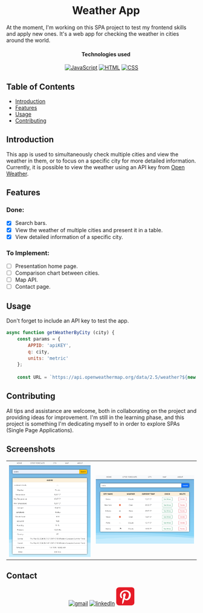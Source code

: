<div id="user-content-toc">
  <ul align="center">
    <h1>Weather App</h1>
  </ul>
</div>

At the moment, I'm working on this SPA project to test my frontend skills and apply new ones. It's a web app for checking the weather in cities around the world.

<div id="user-content-toc">
  <ul align="center">
    <h4>Technologies used</h4>
  </ul>
</div>

<div align="center">
  <a href="https://www.javascript.com/" target="_blank"><img src="https://skillicons.dev/icons?i=javascript" alt="JavaScript"></a>
  <a href="https://html.com/" target="_blank"><img src="https://skillicons.dev/icons?i=html" alt="HTML"></a>
  <a href="https://github.com/ShootiePT" target="_blank"><img src="https://skillicons.dev/icons?i=css" alt="CSS"></a>
</div>

## Table of Contents
- [Introduction](#introduction)
- [Features](#features)
- [Usage](#usage)
- [Contributing](#contributing)

## Introduction

This app is used to simultaneously check multiple cities and view the weather in them, or to focus on a specific city for more detailed information. Currently, it is possible to view the weather using an API key from <a href="https://home.openweathermap.org/">Open Weather</a>.

## Features

### <h3>Done:</h3>
- [x] Search bars.
- [x] View the weather of multiple cities and present it in a table.
- [x] View detailed information of a specific city.

### <h3>To Implement:</h3>
- [ ] Presentation home page.
- [ ] Comparison chart between cities.
- [ ] Map API.
- [ ] Contact page.

## Usage
Don't forget to include an API key to test the app.

```js
async function getWeatherByCity (city) {
    const params = {
        APPID: 'apiKEY',
        q: city,
        units: 'metric'
    };

    const URL = `https://api.openweathermap.org/data/2.5/weather?${new URLSearchParams(params).toString()}`;
```

## Contributing

All tips and assistance are welcome, both in collaborating on the project and providing ideas for improvement. I'm still in the learning phase, and this project is something I'm dedicating myself to in order to explore SPAs (Single Page Applications).


## Screenshots

<table>
  <tr>
    <td align="center">
      <img src="resources/cityDetail.jpg" alt="city Detail" width="100%">
    </td>
    <td align="center">
      <img src="resources/cityCompare.jpg" alt="city Compare" width="100%">
    </td>
  </tr>
</table>

## Contact

<!-- CONTACTS -->
<div align="center">
  <a href="mailto:jose.f.rocha92@gmail.com" target="_blank"><img src="https://skillicons.dev/icons?i=gmail" alt="gmail"></a>
  <a href="https://www.linkedin.com/in/joseflrocha" target="_blank"><img src="https://skillicons.dev/icons?i=linkedin" alt="linkedIn"></a>
  <a href="https://pinterest.pt/Goodies4Gamers" target="_blank"><img src="resources/pintrest.png" alt="pintrest" width="48"></a>
</div>
